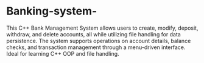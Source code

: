 # Banking-system-
This C++ Bank Management System allows users to create, modify, deposit, withdraw, and delete accounts, all while utilizing file handling for data persistence. The system supports operations on account details, balance checks, and transaction management through a menu-driven interface. Ideal for learning C++ OOP and file handling.
